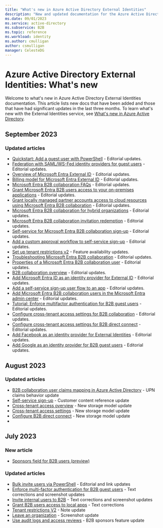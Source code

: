 ```yaml
---
title: "What's new in Azure Active Directory External Identities"
description: "New and updated documentation for the Azure Active Directory External Identities."
ms.date: 09/01/2023
ms.service: active-directory
ms.subservice: B2B
ms.topic: reference
ms.workload: identity
ms.author: cmulligan
author: csmulligan
manager: CelesteDG
---
```


# Azure Active Directory External Identities: What's new

Welcome to what's new in Azure Active Directory External Identities documentation. This article lists new docs that have been added and those that have had significant updates in the last three months. To learn what's new with the External Identities service, see [What's new in Azure Active Directory](../fundamentals/whats-new.md).

## September 2023

### Updated articles

- [Quickstart: Add a guest user with PowerShell](b2b-quickstart-invite-powershell.md) - Editorial updates.
- [Federation with SAML/WS-Fed identity providers for guest users](direct-federation.md) - Editorial updates.
- [Overview of Microsoft Entra External ID](external-identities-overview.md) - Editorial updates.
- [Billing model for Microsoft Entra External ID](external-identities-pricing.md) - Editorial updates.
- [Microsoft Entra B2B collaboration FAQs](faq.yml) - Editorial updates.
- [Grant Microsoft Entra B2B users access to your on-premises applications](hybrid-cloud-to-on-premises.md) - Editorial updates.
- [Grant locally managed partner accounts access to cloud resources using Microsoft Entra B2B collaboration](hybrid-on-premises-to-cloud.md) - Editorial updates.
- [Microsoft Entra B2B collaboration for hybrid organizations](hybrid-organizations.md) - Editorial updates.
- [Microsoft Entra B2B collaboration invitation redemption](redemption-experience.md) - Editorial updates.
- [Self-service for Microsoft Entra B2B collaboration sign-up](self-service-portal.md) - Editorial updates.
- [Add a custom approval workflow to self-service sign-up](self-service-sign-up-add-approvals.md) - Editorial updates.
- [Set up tenant restrictions v2](tenant-restrictions-v2.md) - Feature availability updates.
- [Troubleshooting Microsoft Entra B2B collaboration](troubleshoot.md) - Editorial updates.
- [Properties of a Microsoft Entra B2B collaboration user](user-properties.md) - Editorial updates.
- [B2B collaboration overview](what-is-b2b.md) - Editorial updates.
- [Add Microsoft Entra ID as an identity provider for External ID](default-account.md) - Editorial updates.
- [Add a self-service sign-up user flow to an app](self-service-sign-up-user-flow.md) - Editorial updates.
- [Add Microsoft Entra B2B collaboration users in the Microsoft Entra admin center](add-users-administrator.md) - Editorial updates.
- [Tutorial: Enforce multifactor authentication for B2B guest users](b2b-tutorial-require-mfa.md) - Editorial updates.
- [Configure cross-tenant access settings for B2B collaboration](cross-tenant-access-settings-b2b-collaboration.md) - Editorial updates.
- [Configure cross-tenant access settings for B2B direct connect](cross-tenant-access-settings-b2b-direct-connect.md) - Editorial updates.
- [Add Facebook as an identity provider for External Identities](facebook-federation.md) - Editorial updates.
- [Add Google as an identity provider for B2B guest users](google-federation.md) - Editorial updates.

## August 2023

### Updated articles

- [B2B collaboration user claims mapping in Azure Active Directory](claims-mapping.md) - UPN claims behavior update
- [Self-service sign-up](self-service-sign-up-overview.md) - Customer content reference update 
- [Cross-tenant access overview](cross-tenant-access-overview.md) - New storage model update
- [Cross-tenant access settings](cross-tenant-access-settings-b2b-collaboration.md) - New storage model update
- [Configure B2B direct connect](cross-tenant-access-settings-b2b-direct-connect.md) - New storage model update
- 
## July 2023

### New article

- [Sponsors field for B2B users (preview)](b2b-sponsors.md)

### Updated articles

- [Bulk invite users via PowerShell](bulk-invite-powershell.md) - Editorial and link updates
- [Enforce multi-factor authentication for B2B guest users](b2b-tutorial-require-mfa.md) - Text corrections and screenshot updates
- [Invite internal users to B2B](invite-internal-users.md) - Text corrections and screenshot updates
- [Grant B2B users access to local apps](hybrid-cloud-to-on-premises.md) - Text corrections
- [Tenant restrictions V2](tenant-restrictions-v2.md) - Note update
- [Leave an organization](leave-the-organization.md) - Screenshot update
- [Use audit logs and access reviews](auditing-and-reporting.md) - B2B sponsors feature update




